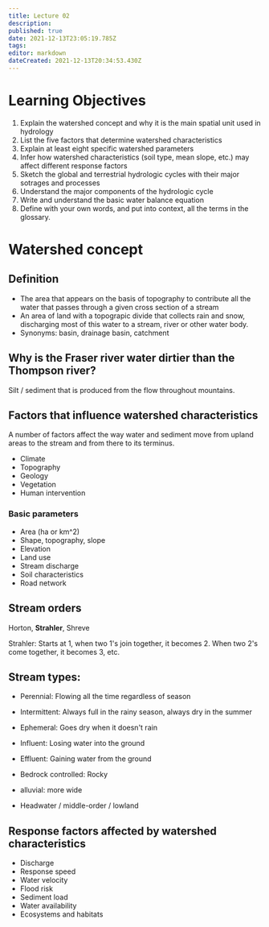 ```yaml
---
title: Lecture 02
description: 
published: true
date: 2021-12-13T23:05:19.785Z
tags: 
editor: markdown
dateCreated: 2021-12-13T20:34:53.430Z
---
```


# Learning Objectives
1. Explain the watershed concept and why it is the main spatial unit used in hydrology
2. List the five factors that determine watershed characteristics
3. Explain at least eight specific watershed parameters
4. Infer how watershed characteristics (soil type, mean slope, etc.) may affect different response factors
5. Sketch the global and terrestrial hydrologic cycles with their major sotrages and processes
6. Understand the major components of the hydrologic cycle
7. Write and understand the basic water balance equation
8. Define with your own words, and put into context, all the terms in the glossary.

# Watershed concept
## Definition
* The area that appears on the basis of topography to contribute all the water that passes through a given cross section of a stream
* An area of land with a topograpic divide that collects rain and snow, discharging most of this water to a stream, river or other water body.
* Synonyms: basin, drainage basin, catchment


## Why is the Fraser river water dirtier than the Thompson river?
Silt / sediment that is produced from the flow throughout mountains.

## Factors that influence watershed characteristics
A number of factors affect the way water and sediment move from upland areas to the stream and from there to its terminus.

* Climate
* Topography
* Geology
* Vegetation
* Human intervention

### Basic parameters
* Area (ha or km^2)
* Shape, topography, slope
* Elevation
* Land use
* Stream discharge
* Soil characteristics
* Road network


## Stream orders
Horton, **Strahler**, Shreve

Strahler: Starts at 1, when two 1's join together, it becomes 2. When two 2's come together, it becomes 3, etc.


## Stream types:
* Perennial: Flowing all the time regardless of season
* Intermittent: Always full in the rainy season, always dry in the summer
* Ephemeral: Goes dry when it doesn't rain

* Influent: Losing water into the ground
* Effluent: Gaining water from the ground

* Bedrock controlled: Rocky
* alluvial: more wide

* Headwater / middle-order / lowland


## Response factors affected by watershed characteristics
* Discharge
* Response speed
* Water velocity
* Flood risk
* Sediment load
* Water availability
* Ecosystems and habitats
